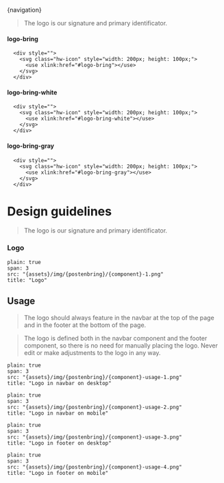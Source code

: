 
{navigation}

> The logo is our signature and primary identificator.

#### logo-bring
```html|span-3,plain,light,noSource
  <div style="">
    <svg class="hw-icon" style="width: 200px; height: 100px;">
      <use xlink:href="#logo-bring"></use>
    </svg>
  </div>
```

#### logo-bring-white
```html|span-3,plain,dark,noSource
  <div style="">
    <svg class="hw-icon" style="width: 200px; height: 100px;">
      <use xlink:href="#logo-bring-white"></use>
    </svg>
  </div>
```

#### logo-bring-gray
```html|span-3,plain,light,noSource
  <div style="">
    <svg class="hw-icon" style="width: 200px; height: 100px;">
      <use xlink:href="#logo-bring-gray"></use>
    </svg>
  </div>
```




# Design guidelines

> The logo is our signature and primary identificator.

### Logo
```image
plain: true
span: 3
src: "{assets}/img/{postenbring}/{component}-1.png"
title: "Logo"
```


## Usage

> The logo should always feature in the navbar at the top of the page and in the footer at the bottom of the page.

> The logo is defined both in the navbar component and the footer component, so there is no need for manually placing the logo. Never edit or make adjustments to the logo in any way.


```image
plain: true
span: 3
src: "{assets}/img/{postenbring}/{component}-usage-1.png"
title: "Logo in navbar on desktop"
```
```image
plain: true
span: 3
src: "{assets}/img/{postenbring}/{component}-usage-2.png"
title: "Logo in navbar on mobile"
```
```image
plain: true
span: 3
src: "{assets}/img/{postenbring}/{component}-usage-3.png"
title: "Logo in footer on desktop"
```
```image
plain: true
span: 3
src: "{assets}/img/{postenbring}/{component}-usage-4.png"
title: "Logo in footer on mobile"
```